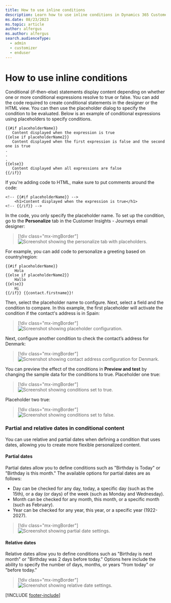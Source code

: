 ```yaml
---
title: How to use inline conditions 
description: Learn how to use inline conditions in Dynamics 365 Customer Insights - Journeys.
ms.date: 08/23/2023
ms.topic: article
author: alfergus
ms.author: alfergus
search.audienceType: 
  - admin
  - customizer
  - enduser
---
```


# How to use inline conditions

Conditional (if-then-else) statements display content depending on whether one or more conditional expressions resolve to true or false. You can add the code required to create conditional statements in the designer or the HTML view. You can then use the placeholder dialog to specify the condition to be evaluated. Below is an example of conditional expressions using placeholders to specify conditions.

```
{{#if placeholderName}}
   Content displayed when the expression is true
{{else if placeholderName2}}
   Content displayed when the first expression is false and the second one is true
.
.
.
{{else}}
   Content displayed when all expressions are false
{{/if}}
```

If you're adding code to HTML, make sure to put comments around the code:

```
<!-- {{#if placeholderName}} -->
    <h1>Content displayed when the expression is true</h1>
<!-- {{/if}} -->
```

In the code, you only specify the placeholder name. To set up the condition, go to the **Personalize** tab in the Customer Insights - Journeys email designer:

> [!div class="mx-imgBorder"]
> ![Screenshot showing the personalize tab with placeholders.](media/real-time-marketing-inline-condition.png)

For example, you can add code to personalize a greeting based on country/region:

```
{{#if placeholderName}}
    Hola
{{else if placeholderName2}}
    Hallo
{{else}}
    Hi
{{/if}} {{contact.firstname}}!
```

Then, select the placeholder name to configure. Next, select a field and the condition to compare. In this example, the first placeholder will activate the condition if the contact's address is in Spain:

> [!div class="mx-imgBorder"]
> ![Screenshot showing placeholder configuration.](media/real-time-marketing-inline-spain.png)

Next, configure another condition to check the contact’s address for Denmark:

> [!div class="mx-imgBorder"]
> ![Screenshot showing contact address configuration for Denmark.](media/real-time-marketing-inline-denmark.png)

You can preview the effect of the conditions in **Preview and test** by changing the sample data for the conditions to true. Placeholder one true:

> [!div class="mx-imgBorder"]
> ![Screenshot showing conditions set to true.](media/real-time-marketing-personalization-condition-denmark-true.png)

Placeholder two true:

> [!div class="mx-imgBorder"]
> ![Screenshot showing conditions set to false.](media/real-time-marketing-personalization-condition-denmark-false.png)

### Partial and relative dates in conditional content

You can use relative and partial dates when defining a condition that uses dates, allowing you to create more flexible personalized content.

#### Partial dates

Partial dates allow you to define conditions such as "Birthday is Today" or "Birthday is this month." The available options for partial dates are as follows:

- Day can be checked for any day, today, a specific day (such as the 15th), or a day (or days) of the week (such as Monday and Wednesday).
- Month can be checked for any month, this month, or a specific month (such as February).
- Year can be checked for any year, this year, or a specific year (1922-2027).

> [!div class="mx-imgBorder"]
> ![Screenshot showing partial date settings.](media/real-time-marketing-partial.png)

#### Relative dates

Relative dates allow you to define conditions such as "Birthday is next month" or "Birthday was 2 days before today." Options here include the ability to specify the number of days, months, or years "from today" or "before today."

> [!div class="mx-imgBorder"]
> ![Screenshot showing relative date settings.](media/real-time-marketing-relative.png)

[!INCLUDE [footer-include](./includes/footer-banner.md)]
